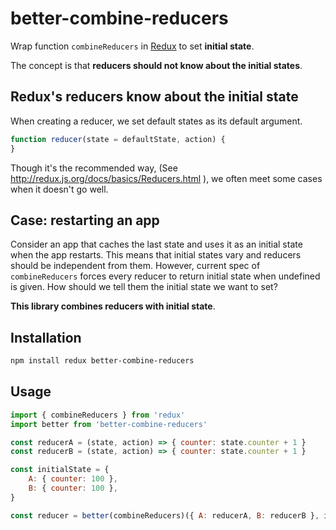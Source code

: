 # better-combine-reducers

Wrap function `combineReducers` in [Redux](redux.js.org) to set **initial state**.

The concept is that **reducers should not know about the initial states**.

## Redux's reducers know about the initial state
When creating a reducer, we set default states as its default argument.

```js
function reducer(state = defaultState, action) {
}
```

Though it's the recommended way, (See http://redux.js.org/docs/basics/Reducers.html ),
we often meet some cases when it doesn't go well.

## Case: restarting an app
Consider an app that caches the last state and uses it as an initial state when the app restarts.
This means that initial states vary and reducers should be independent from them. However, current spec of `combineReducers` forces every reducer to return initial state when undefined is given. How should we tell them the initial state we want to set?

**This library combines reducers with initial state**.

## Installation
```sh
npm install redux better-combine-reducers
```

## Usage
```js
import { combineReducers } from 'redux'
import better from 'better-combine-reducers'

const reducerA = (state, action) => { counter: state.counter + 1 }
const reducerB = (state, action) => { counter: state.counter + 1 }

const initialState = {
    A: { counter: 100 },
    B: { counter: 100 },
}

const reducer = better(combineReducers)({ A: reducerA, B: reducerB }, initialState)
```
